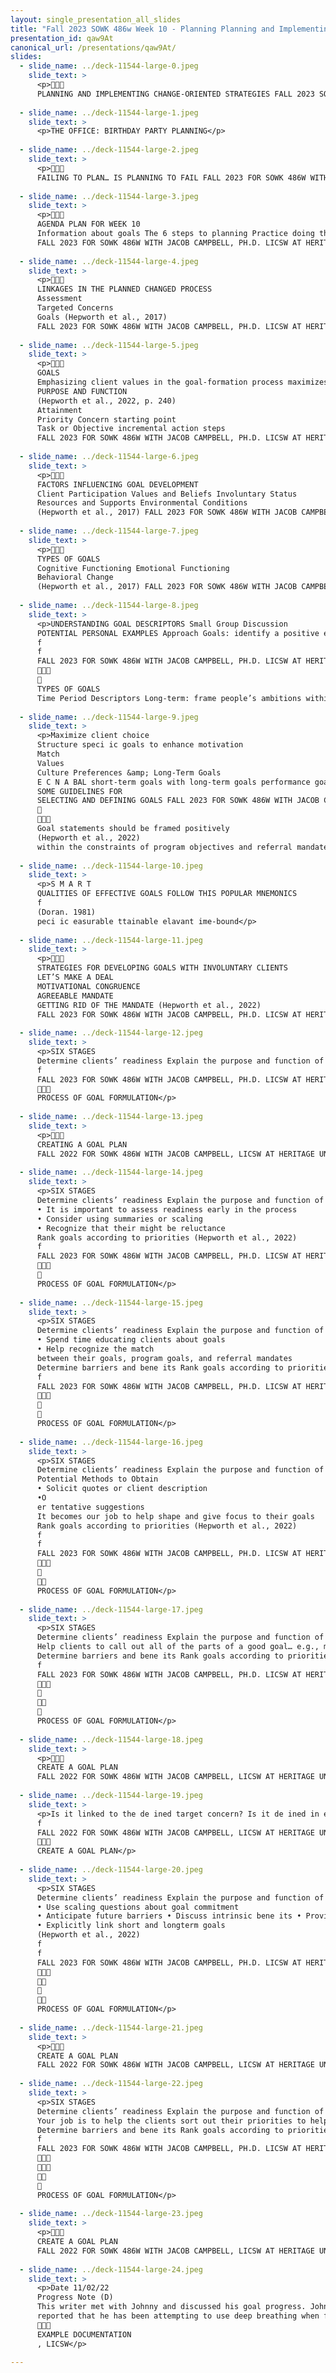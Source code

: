 ```yaml
---
layout: single_presentation_all_slides
title: "Fall 2023 SOWK 486w Week 10 - Planning Planning and Implementing Change-Oriented Strategies"
presentation_id: qaw9At
canonical_url: /presentations/qaw9At/
slides:
  - slide_name: ../deck-11544-large-0.jpeg
    slide_text: >
      <p>􀆅􀆅􀋊
      PLANNING AND IMPLEMENTING CHANGE-ORIENTED STRATEGIES FALL 2023 SOWK 486W WEEK 10 JACOB CAMPBELL, PH.D. LICSW AT HERITAGE UNIVERSITY</p>
      
  - slide_name: ../deck-11544-large-1.jpeg
    slide_text: >
      <p>THE OFFICE: BIRTHDAY PARTY PLANNING</p>
      
  - slide_name: ../deck-11544-large-2.jpeg
    slide_text: >
      <p>􀆅􀆅􀋊
      FAILING TO PLAN… IS PLANNING TO FAIL FALL 2023 FOR SOWK 486W WITH JACOB CAMPBELL, PH.D. LICSW AT HERITAGE UNIVERSITY</p>
      
  - slide_name: ../deck-11544-large-3.jpeg
    slide_text: >
      <p>􀆅􀆅􀋊
      AGENDA PLAN FOR WEEK 10
      Information about goals The 6 steps to planning Practice doing the planning process
      FALL 2023 FOR SOWK 486W WITH JACOB CAMPBELL, PH.D. LICSW AT HERITAGE UNIVERSITY</p>
      
  - slide_name: ../deck-11544-large-4.jpeg
    slide_text: >
      <p>􀆅􀆅􀋊
      LINKAGES IN THE PLANNED CHANGED PROCESS
      Assessment
      Targeted Concerns
      Goals (Hepworth et al., 2017)
      FALL 2023 FOR SOWK 486W WITH JACOB CAMPBELL, PH.D. LICSW AT HERITAGE UNIVERSITY</p>
      
  - slide_name: ../deck-11544-large-5.jpeg
    slide_text: >
      <p>􀆅􀆅􀋊
      GOALS
      Emphasizing client values in the goal-formation process maximizes the motivating force of goals and ensures that you and your clients are working in harmony toward the same outcome
      PURPOSE AND FUNCTION
      (Hepworth et al., 2022, p. 240)
      Attainment
      Priority Concern starting point
      Task or Objective incremental action steps
      FALL 2023 FOR SOWK 486W WITH JACOB CAMPBELL, PH.D. LICSW AT HERITAGE UNIVERSITY</p>
      
  - slide_name: ../deck-11544-large-6.jpeg
    slide_text: >
      <p>􀆅􀆅􀋊
      FACTORS INFLUENCING GOAL DEVELOPMENT
      Client Participation Values and Beliefs Involuntary Status
      Resources and Supports Environmental Conditions
      (Hepworth et al., 2017) FALL 2023 FOR SOWK 486W WITH JACOB CAMPBELL, PH.D. LICSW AT HERITAGE UNIVERSITY</p>
      
  - slide_name: ../deck-11544-large-7.jpeg
    slide_text: >
      <p>􀆅􀆅􀋊
      TYPES OF GOALS
      Cognitive Functioning Emotional Functioning
      Behavioral Change
      (Hepworth et al., 2017) FALL 2023 FOR SOWK 486W WITH JACOB CAMPBELL, PH.D. LICSW AT HERITAGE UNIVERSITY</p>
      
  - slide_name: ../deck-11544-large-8.jpeg
    slide_text: >
      <p>UNDERSTANDING GOAL DESCRIPTORS Small Group Discussion
      POTENTIAL PERSONAL EXAMPLES Approach Goals: identify a positive end state, usually emphasizing growth and change Avoidance Goals: identify a future state to be avoided or minimized Performance Goal: goals de ine a inal outcome Learning Goal: emphasize process and the acquisition of knowledge and skills that people can use to achieve short- and long-term goals
      f
      f
      FALL 2023 FOR SOWK 486W WITH JACOB CAMPBELL, PH.D. LICSW AT HERITAGE UNIVERSITY f
      􀆅􀆅􀋊
      􁒄
      TYPES OF GOALS
      Time Period Descriptors Long-term: frame people’s ambitions within their identities and values Short-term: re lect a partialized version of a long-term goal Empowerment Goals: framed toward selfdetermination and agency. They operate at the sociopolitical level, often emphasizing dimensions of consciousness raising, education, social support, and access to resources Conformity: They are represented in mandates and the prerogatives of program objectives and referring authorities Risk/resilience: identify changes in risk and protective processes that are likely to alleviate presenting problems (Hepworth et al., 2022)</p>
      
  - slide_name: ../deck-11544-large-9.jpeg
    slide_text: >
      <p>Maximize client choice
      Structure speci ic goals to enhance motivation
      Match
      Values
      Culture Preferences &amp; Long-Term Goals
      E C N A BAL short-term goals with long-term goals performance goals with learning goals avoidance goals with approach goals compliance-conformity goals with empowerment and risk/resilience goals
      SOME GUIDELINES FOR
      SELECTING AND DEFINING GOALS FALL 2023 FOR SOWK 486W WITH JACOB CAMPBELL, PH.D. LICSW AT HERITAGE UNIVERSITY f
      􁅥
      􀆅􀆅􀋊
      Goal statements should be framed positively
      (Hepworth et al., 2022)
      within the constraints of program objectives and referral mandates</p>
      
  - slide_name: ../deck-11544-large-10.jpeg
    slide_text: >
      <p>S M A R T
      QUALITIES OF EFFECTIVE GOALS FOLLOW THIS POPULAR MNEMONICS
      f
      (Doran. 1981)
      peci ic easurable ttainable elavant ime-bound</p>
      
  - slide_name: ../deck-11544-large-11.jpeg
    slide_text: >
      <p>􀆅􀆅􀋊
      STRATEGIES FOR DEVELOPING GOALS WITH INVOLUNTARY CLIENTS
      LET’S MAKE A DEAL
      MOTIVATIONAL CONGRUENCE
      AGREEABLE MANDATE
      GETTING RID OF THE MANDATE (Hepworth et al., 2022)
      FALL 2023 FOR SOWK 486W WITH JACOB CAMPBELL, PH.D. LICSW AT HERITAGE UNIVERSITY</p>
      
  - slide_name: ../deck-11544-large-12.jpeg
    slide_text: >
      <p>SIX STAGES
      Determine clients’ readiness Explain the purpose and function of goals Formulate client-driven goals Increase goal speci icity Determine barriers and bene its Rank goals according to priorities (Hepworth et al., 2022)
      f
      FALL 2023 FOR SOWK 486W WITH JACOB CAMPBELL, PH.D. LICSW AT HERITAGE UNIVERSITY f
      􀆅􀆅􀋊
      PROCESS OF GOAL FORMULATION</p>
      
  - slide_name: ../deck-11544-large-13.jpeg
    slide_text: >
      <p>􀆅􀆅􀋊
      CREATING A GOAL PLAN
      FALL 2022 FOR SOWK 486W WITH JACOB CAMPBELL, LICSW AT HERITAGE UNIVERSITY</p>
      
  - slide_name: ../deck-11544-large-14.jpeg
    slide_text: >
      <p>SIX STAGES
      Determine clients’ readiness Explain the purpose and function of goals Formulate client-driven goals Increase goal speci icity Determine barriers and bene its
      • It is important to assess readiness early in the process
      • Consider using summaries or scaling
      • Recognize that their might be reluctance
      Rank goals according to priorities (Hepworth et al., 2022)
      f
      FALL 2023 FOR SOWK 486W WITH JACOB CAMPBELL, PH.D. LICSW AT HERITAGE UNIVERSITY f
      􀆅􀆅􀋊
      􀁣
      PROCESS OF GOAL FORMULATION</p>
      
  - slide_name: ../deck-11544-large-15.jpeg
    slide_text: >
      <p>SIX STAGES
      Determine clients’ readiness Explain the purpose and function of goals Formulate client-driven goals Increase goal speci icity
      • Spend time educating clients about goals
      • Help recognize the match
      between their goals, program goals, and referral mandates
      Determine barriers and bene its Rank goals according to priorities (Hepworth et al., 2022)
      f
      FALL 2023 FOR SOWK 486W WITH JACOB CAMPBELL, PH.D. LICSW AT HERITAGE UNIVERSITY f
      􀆅􀆅􀋊
      􀁣
      􀁣
      PROCESS OF GOAL FORMULATION</p>
      
  - slide_name: ../deck-11544-large-16.jpeg
    slide_text: >
      <p>SIX STAGES
      Determine clients’ readiness Explain the purpose and function of goals Formulate client-driven goals Increase goal speci icity Determine barriers and bene its
      Potential Methods to Obtain
      • Solicit quotes or client description
      •O
      er tentative suggestions
      It becomes our job to help shape and give focus to their goals
      Rank goals according to priorities (Hepworth et al., 2022)
      f
      f
      FALL 2023 FOR SOWK 486W WITH JACOB CAMPBELL, PH.D. LICSW AT HERITAGE UNIVERSITY ff
      􀆅􀆅􀋊
      􀁣
      􀁣􀁣
      PROCESS OF GOAL FORMULATION</p>
      
  - slide_name: ../deck-11544-large-17.jpeg
    slide_text: >
      <p>SIX STAGES
      Determine clients’ readiness Explain the purpose and function of goals Formulate client-driven goals Increase goal speci icity
      Help clients to call out all of the parts of a good goal… e.g., make it SMART
      Determine barriers and bene its Rank goals according to priorities (Hepworth et al., 2022)
      f
      FALL 2023 FOR SOWK 486W WITH JACOB CAMPBELL, PH.D. LICSW AT HERITAGE UNIVERSITY f
      􀆅􀆅􀋊
      􀁣
      􀁣􀁣
      􀁣
      PROCESS OF GOAL FORMULATION</p>
      
  - slide_name: ../deck-11544-large-18.jpeg
    slide_text: >
      <p>􀆅􀆅􀋊
      CREATE A GOAL PLAN
      FALL 2022 FOR SOWK 486W WITH JACOB CAMPBELL, LICSW AT HERITAGE UNIVERSITY</p>
      
  - slide_name: ../deck-11544-large-19.jpeg
    slide_text: >
      <p>Is it linked to the de ined target concern? Is it de ined in explicit and measurable terms? Is it feasible? Is it stated in positive terms that emphasize growth?
      f
      FALL 2022 FOR SOWK 486W WITH JACOB CAMPBELL, LICSW AT HERITAGE UNIVERSITY f
      􀆅􀆅􀋊
      CREATE A GOAL PLAN</p>
      
  - slide_name: ../deck-11544-large-20.jpeg
    slide_text: >
      <p>SIX STAGES
      Determine clients’ readiness Explain the purpose and function of goals Formulate client-driven goals Increase goal speci icity Determine barriers and bene its Rank goals according to priorities
      • Use scaling questions about goal commitment
      • Anticipate future barriers • Discuss intrinsic bene its • Provide incentives and rewards when possible
      • Explicitly link short and longterm goals
      (Hepworth et al., 2022)
      f
      f
      FALL 2023 FOR SOWK 486W WITH JACOB CAMPBELL, PH.D. LICSW AT HERITAGE UNIVERSITY f
      􀆅􀆅􀋊
      􀁣􀁣
      􀁣
      􀁣􀁣
      PROCESS OF GOAL FORMULATION</p>
      
  - slide_name: ../deck-11544-large-21.jpeg
    slide_text: >
      <p>􀆅􀆅􀋊
      CREATE A GOAL PLAN
      FALL 2022 FOR SOWK 486W WITH JACOB CAMPBELL, LICSW AT HERITAGE UNIVERSITY</p>
      
  - slide_name: ../deck-11544-large-22.jpeg
    slide_text: >
      <p>SIX STAGES
      Determine clients’ readiness Explain the purpose and function of goals Formulate client-driven goals Increase goal speci icity
      Your job is to help the clients sort out their priorities to help keep them from being overwhelmed and frustrated.
      Determine barriers and bene its Rank goals according to priorities (Hepworth et al., 2022)
      f
      FALL 2023 FOR SOWK 486W WITH JACOB CAMPBELL, PH.D. LICSW AT HERITAGE UNIVERSITY f
      􀆅􀆅􀋊
      􀁣􀁣􀁣
      􀁣􀁣
      􀁣
      PROCESS OF GOAL FORMULATION</p>
      
  - slide_name: ../deck-11544-large-23.jpeg
    slide_text: >
      <p>􀆅􀆅􀋊
      CREATE A GOAL PLAN
      FALL 2022 FOR SOWK 486W WITH JACOB CAMPBELL, LICSW AT HERITAGE UNIVERSITY</p>
      
  - slide_name: ../deck-11544-large-24.jpeg
    slide_text: >
      <p>Date 11/02/22
      Progress Note (D)
      This writer met with Johnny and discussed his goal progress. Johnny
      reported that he has been attempting to use deep breathing when frustrated. He described a situation last week with client 13452, and the incident where he was getting into other students belongings and handling them without permission. Johnny reported taking deep breaths instead of punching 13452. This writer encouraged this positive behavior and reflected experience back to concept of “If Then Thinking.” (I) Johnny appeared cooperative. He appeared to be encouraged by the positive feedback from staff. (P) Follow up with Johnny about progress next week regarding using deep breathing. ———————— Jacob Campbe FALL 2022 FOR SOWK 486W WITH JACOB CAMPBELL, LICSW AT HERITAGE UNIVERSITY ll
      􀆅􀆅􀋊
      EXAMPLE DOCUMENTATION
      , LICSW</p>
      
---
```

